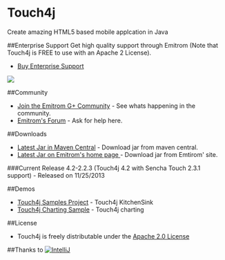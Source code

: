 Touch4j
=====

Create amazing HTML5 based mobile applcation in Java

##Enterprise Support
Get high quality support through Emitrom (Note that Touch4j is FREE to use with an Apache 2 License).

* <a href="http://emitrom.com/pricing">Buy Enterprise Support</a>

![](http://emitrom.com/sites/all/themes/corporateclean/images/touch4j/4.2.2/touch4j_4.png)

##Community
* [Join the Emitrom G+ Community](https://plus.google.com/u/0/communities/111441257302891144143) - See whats happening in the community.
* [Emitrom's Forum](http://emitrom.com/forum) - Ask for help here.


##Downloads
* [Latest Jar in Maven Central](http://search.maven.org/#search%7Cga%7C1%7Ctouch4j) - Download jar from maven central.
* [Latest Jar on Emitrom's home page ](http://emitrom.com/touch4j/download) - Download jar from Emtirom' site.

###Current Release
4.2-2.2.3 (Touch4j 4.2 with Sencha Touch 2.3.1 support) - Released on 11/25/2013

##Demos
* [Touch4j Samples Project](http://touch4j.appspot.com/) - Touch4j KitchenSink
* [Touch4j Charting Sample](http://touch4j-charts.appspot.com/) - Touch4j charting

##License
* Touch4j is freely distributable under the [Apache 2.0 License](http://www.apache.org/licenses/LICENSE-2.0.html)

##Thanks to
[![IntelliJ](https://lh6.googleusercontent.com/--QIIJfKrjSk/UJJ6X-UohII/AAAAAAAAAVM/cOW7EjnH778/s800/banner_IDEA.png)](http://www.jetbrains.com/idea/index.html)


